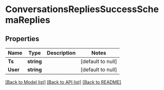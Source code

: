 # ConversationsRepliesSuccessSchemaReplies

## Properties
Name | Type | Description | Notes
------------ | ------------- | ------------- | -------------
**Ts** | **string** |  | [default to null]
**User** | **string** |  | [default to null]

[[Back to Model list]](../README.md#documentation-for-models) [[Back to API list]](../README.md#documentation-for-api-endpoints) [[Back to README]](../README.md)


